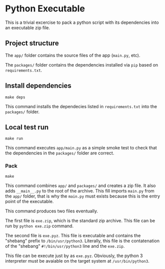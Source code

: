 # Python Executable

This is a trivial excercise to pack a python script with its dependencies
into an executable zip file.

## Project structure

The `app/` folder contains the source files of the app (`main.py`, etc).

The `packages/` folder contains the dependencies installed via `pip` based
on `requirements.txt`.

## Install dependencies

    make deps

This command installs the dependecies listed in `requirements.txt` into
the `packages/` folder.

## Local test run

    make run

This command executes `app/main.py` as a simple smoke test to check that the
dependencies in the `packages/` folder are correct.

### Pack

    make

This command combines `app/` and `packages/` and creates a zip file.
It also adds `__main__.py` to the root of the archive. This fill imports
`main.py` from the `app/` folder, that is why the `main.py` must exists
because this is the entry point of the executable.

This command produces two files eventually.

The first file is `exe.zip`, which is the standard zip archive.
This file can be run by `python exe.zip` command.

The second file is `exe.pyz`. This file is executable and contains
the "shebang" prefix to `/bin/usr/python3`. Literally, this file is the
contatenation of the "shebang" `#!/bin/usr/python3` line and the `exe.zip`.

This file can be execute just by as `exe.pyz`. Obviously, the python 3
interpreter must be avaiable on the target system at `/usr/bin/python3`.
